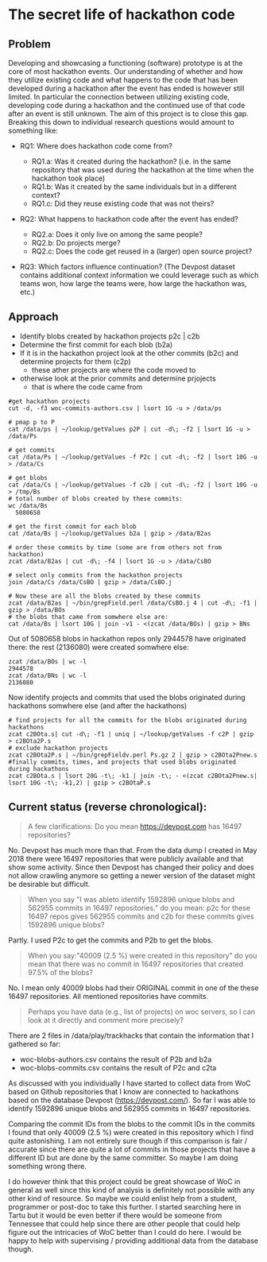 # The secret life of hackathon code

## Problem

Developing and showcasing a functioning (software) prototype is at the core of most hackathon events. Our understanding of whether and how they utilize existing code and what happens to the code that has been developed during a hackathon after the event has ended is however still limited. In particular the connection between utilizing existing code, developing code during a hackathon and the continued use of that code after an event is still unknown. The aim of this project is to close this gap.
Breaking this down to individual research questions would amount to something like:

  - RQ1: Where does hackathon code come from?
     - RQ1.a: Was it created during the hackathon? (i.e. in the same repository that was used during the hackathon at the time when the hackathon took place)
     - RQ1.b: Was it created by the same individuals but in a different context?
     - RQ1.c: Did they reuse existing code that was not theirs?

  - RQ2: What happens to hackathon code after the event has ended?
     - RQ2.a: Does it only live on among the same people?
     - RQ2.b: Do projects merge?
     - RQ2.c: Does the code get reused in a (larger) open source project?

  - RQ3: Which factors influence continuation? (The Devpost dataset contains additional context information we could leverage such as which teams won, how large the teams were, how large the hackathon was, etc.)


## Approach

- Identify blobs created by hackathon projects p2c | c2b
- Determine the first commit for each blob (b2a)
- If it is in the hackathon project look at the other commits (b2c) and determine projects for them (c2p)
     - these ather projects are where the code moved to
 - otherwise look at the prior commits and determine prjojects
     - that is where the code came from
     
     
```
#get hackathon projects
cut -d, -f3 woc-commits-authors.csv | lsort 1G -u > /data/ps

# pmap p to P
cat /data/ps | ~/lookup/getValues p2P | cut -d\; -f2 | lsort 1G -u > /data/Ps

# get commits
cat /data/Ps | ~/lookup/getValues -f P2c | cut -d\; -f2 | lsort 10G -u > /data/Cs

# get blobs
cat /data/Cs | ~/lookup/getValues -f c2b | cut -d\; -f2 | lsort 10G -u > /tmp/Bs
# total number of blobs created by these commits:
wc /data/Bs
  5080658 

# get the first commit for each blob 
cat /data/Bs | ~/lookup/getValues b2a | gzip > /data/B2as

# order these commits by time (some are from others not from hackathon)
zcat /data/B2as | cut -d\; -f4 | lsort 1G -u > /data/CsBO

# select only commits from the hackathon projects
join /data/Cs /data/CsBO | gzip > /data/CsBO.j

# Now these are all the blobs created by these commits
zcat /data/B2as | ~/bin/grepField.perl /data/CsBO.j 4 | cut -d\; -f1 | gzip > /data/BOs
# the blobs that came from somwhere else are:  
cat /data/Bs | lsort 10G | join -v1 - <(zcat /data/BOs) | gzip > BNs
```
Out of 5080658 blobs in hackathon repos only 2944578 have originated there: the rest (2136080) 
were created somwhere else:
```
zcat /data/BOs | wc -l
2944578
zcat /data/BNs | wc -l
2136080
```

Now identify projects and commits that used the blobs originated during hackathons
somwhere else (and after the hackathons)
```
# find projects for all the commits for the blobs originated during hackathons 
zcat c2BOta.s| cut -d\; -f1 | uniq | ~/lookup/getValues -f c2P | gzip > c2BOta2P.s
# exclude hackathon projects
zcat c2BOta2P.s | ~/bin/grepFieldv.perl Ps.gz 2 | gzip > c2BOta2Pnew.s
#finally commits, times, and projects that used blobs originated during hackathons
zcat c2BOta.s | lsort 20G -t\; -k1 | join -t\; - <(zcat c2BOta2Pnew.s| lsort 10G -t\; -k1,2) | gzip > c2BOtaP.s
```


## Current status (reverse chronological):

> A few clarifications:
> Do you mean https://devpost.com has 16497 repositories?

No. Devpost has much more than that. From the data dump I created in May 2018 there were 16497 repositories that were publicly available and that show some activity. Since then Devpost has changed their policy and does not allow crawling anymore so getting a newer version of the dataset might be desirable but difficult.

> When you say
> "I was ableto identify 1592896  unique blobs and 562955 commits in 16497 repositories."
> do you mean: p2c for these 16497  repos gives 562955 commits and c2b for these commits gives 1592896  unique blobs?

Partly. I used P2c to get the commits and P2b to get the blobs.

> When you say:"40009 (2.5 %) were created in this repository"  do you mean that
> there was no commit in 16497 repositories that created 97.5% of the blobs?

No. I mean only 40009 blobs had their ORIGINAL commit in one of the these 16497 repositories. All mentioned repositories have commits.

> Perhaps you have data (e.g., list of projects) on woc servers, so I can look at it directly and comment more precisely?

There are 2 files in /data/play/trackhacks that contain the information that I gathered so far:
 - woc-blobs-authors.csv contains the result of P2b and b2a
 - woc-blobs-commits.csv contains the result of P2c and c2ta
 
 
 
As discussed with you individually I have started to collect data from WoC based on Github repositories that I know are connected to hackathons based on the database Devpost (https://devpost.com/). So far I was able to identify 1592896 unique blobs and 562955 commits in 16497 repositories.

Comparing the commit IDs from the blobs to the commit IDs in the commits I found that only 40009 (2.5 %) were created in this repository which I find quite astonishing. I am not entirely sure though if this comparison is fair / accurate since there are quite a lot of commits in those projects that have a different ID but are done by the same committer. So maybe I am doing something wrong there.

I do however think that this project could be great showcase of WoC in general as well since this kind of analysis is definitely not possible with any other kind of resource. So maybe we could enlist help from a student, programmer or post-doc to take this further. I started searching here in Tartu but it would be even better if there would be someone from Tennessee that could help since there are other people that could help figure out the intricacies of WoC better than I could do here. I would be happy to help with supervising / providing additional data from the database though.


 

